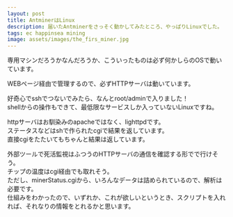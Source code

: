 ```yaml
---
layout: post
title: AntminerはLinux
description: 届いたAntminerをさっそく動かしてみたところ、やっぱりLinuxでした。
tags: ec happinsea mining
image: assets/images/the_firs_miner.jpg
---
```

専用マシンだろうかなんだろうか、こういったものは必ず何かしらのOSで動いています。

WEBページ経由で管理するので、必ずHTTPサーバは動いています。<br>

好奇心でsshでつないでみたら、なんとroot/adminで入りました！<br>
shellからの操作もできて、最低限なサービスしか入っていないLinuxですね。<br>

httpサーバはお馴染みのapacheではなく、lighttpdです。<br>
ステータスなどはshで作られたcgiで結果を返しています。<br>
直接cgiをたたいてもちゃんと結果は返しています。<br>

外部ツールで死活監視はふつうのHTTPサーバの通信を確認する形でで行けそう。<br>
チップの温度はcgi経由でも取れそう。<br>
ただし、minerStatus.cgiから、いろんなデータは詰められているので、解析は必要です。<br>
仕組みをわかったので、いずれか、これが欲しいというとき、スクリプトを入れれば、それなりの情報をとれるかと思います。
